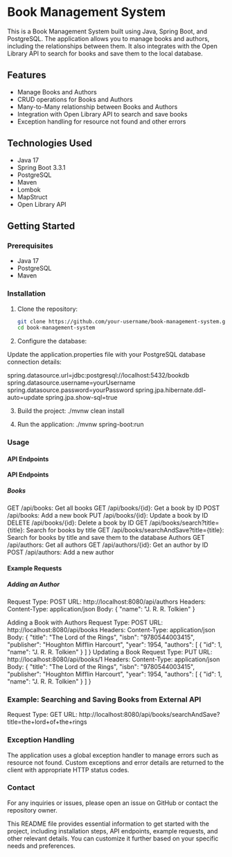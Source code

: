 # Book Management System

This is a Book Management System built using Java, Spring Boot, and PostgreSQL. The application allows you to manage books and authors, including the relationships between them. It also integrates with the Open Library API to search for books and save them to the local database.

## Features

- Manage Books and Authors
- CRUD operations for Books and Authors
- Many-to-Many relationship between Books and Authors
- Integration with Open Library API to search and save books
- Exception handling for resource not found and other errors

## Technologies Used

- Java 17
- Spring Boot 3.3.1
- PostgreSQL
- Maven
- Lombok
- MapStruct
- Open Library API

## Getting Started

### Prerequisites

- Java 17
- PostgreSQL
- Maven

### Installation

1. Clone the repository:
   ```sh
   git clone https://github.com/your-username/book-management-system.git
   cd book-management-system

2. Configure the database:

Update the application.properties file with your PostgreSQL database connection details:

spring.datasource.url=jdbc:postgresql://localhost:5432/bookdb
spring.datasource.username=yourUsername
spring.datasource.password=yourPassword
spring.jpa.hibernate.ddl-auto=update
spring.jpa.show-sql=true

3. Build the project:
./mvnw clean install

4. Run the application:
./mvnw spring-boot:run


### Usage
#### API Endpoints

#### API Endpoints

##### Books

GET /api/books: Get all books
GET /api/books/{id}: Get a book by ID
POST /api/books: Add a new book
PUT /api/books/{id}: Update a book by ID
DELETE /api/books/{id}: Delete a book by ID
GET /api/books/search?title={title}: Search for books by title
GET /api/books/searchAndSave?title={title}: Search for books by title and save them to the database
Authors
GET /api/authors: Get all authors
GET /api/authors/{id}: Get an author by ID
POST /api/authors: Add a new author

#### Example Requests

##### Adding an Author

Request Type: POST
URL: http://localhost:8080/api/authors
Headers:
Content-Type: application/json
Body:
{
    "name": "J. R. R. Tolkien"
}

Adding a Book with Authors
Request Type: POST
URL: http://localhost:8080/api/books
Headers:
Content-Type: application/json
Body:
{
    "title": "The Lord of the Rings",
    "isbn": "9780544003415",
    "publisher": "Houghton Mifflin Harcourt",
    "year": 1954,
    "authors": [
        {
            "id": 1,
            "name": "J. R. R. Tolkien"
        }
    ]
}
Updating a Book
Request Type: PUT
URL: http://localhost:8080/api/books/1
Headers:
Content-Type: application/json
Body:
{
    "title": "The Lord of the Rings",
    "isbn": "9780544003415",
    "publisher": "Houghton Mifflin Harcourt",
    "year": 1954,
    "authors": [
        {
            "id": 1,
            "name": "J. R. R. Tolkien"
        }
    ]
}

### Example: Searching and Saving Books from External API
Request Type: GET
URL: http://localhost:8080/api/books/searchAndSave?title=the+lord+of+the+rings

### Exception Handling
The application uses a global exception handler to manage errors such as resource not found. Custom exceptions and error details are returned to the client with appropriate HTTP status codes.

### Contact
For any inquiries or issues, please open an issue on GitHub or contact the repository owner.



This README file provides essential information to get started with the project, including installation steps, API endpoints, example requests, and other relevant details. You can customize it further based on your specific needs and preferences.
